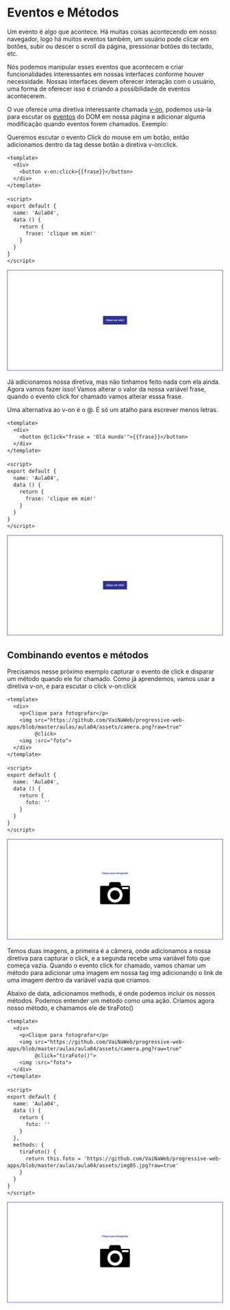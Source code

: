 # Eventos e Métodos

Um evento é algo que acontece. Há muitas coisas acontecendo em nosso navegador, logo há muitos eventos também, um usuário pode clicar em botões, subir ou descer o scroll da página, pressionar botões do teclado, etc. 

Nós podemos manipular esses eventos que acontecem e criar funcionalidades interessantes em nossas interfaces conforme houver necessidade. Nossas interfaces devem oferecer interação com o usuário, uma forma de oferecer isso é criando a possibilidade de eventos acontecerem.

O vue oferece uma diretiva interessante chamada [v-on](https://br.vuejs.org/v2/guide/events.html#Escutando-Eventos), podemos usa-la para escutar os [eventos](https://pt.khanacademy.org/computing/computer-programming/html-css-js/html-js-dom-events/a/dom-event-types) do DOM em nossa página e adicionar alguma modificação quando eventos forem chamados. Exemplo:

Queremos escutar o evento Click do mouse em um botão, então adicionamos dentro da tag desse botão a diretiva v-on:click. 

```vue
<template>
  <div>
    <button v-on:click>{{frase}}</button>
  </div>
</template>

<script>
export default {
  name: 'Aula04',
  data () {
    return {
      frase: 'clique em mim!'
    }
  }
}
</script>
```
![img01](assets/img01.png)

Já adicionamos nossa diretiva, mas não tinhamos feito nada com ela ainda. Agora vamos fazer isso! Vamos alterar o valor da nossa variável frase, quando o evento click for chamado vamos alterar esssa frase. 

Uma alternativa ao v-on é o @. É só um atalho para escrever menos letras.

```vue
<template>
  <div>
    <button @click="frase = 'Olá mundo'">{{frase}}</button>
  </div>
</template>

<script>
export default {
  name: 'Aula04',
  data () {
    return {
      frase: 'clique em mim!'
    }
  }
}
</script>
```
![img02](assets/img02.gif)

## Combinando eventos e métodos

Precisamos nesse próximo exemplo capturar o evento de click e disparar um método quando ele for chamado. Como já aprendemos, vamos usar a diretiva v-on, e para escutar o click v-on:click

```vue
<template>
  <div>
    <p>Clique para fotografar</p>
    <img src="https://github.com/VaiNaWeb/progressive-web-apps/blob/master/aulas/aula04/assets/camera.png?raw=true"
         @click>
    <img :src="foto">
  </div>
</template>

<script>
export default {
  name: 'Aula04',
  data () {
    return {
      foto: ''
    }
  }
}
</script>
```
![img03](assets/img03.png)

Temos duas imagens, a primeira é a câmera, onde adicionamos a nossa diretiva para capturar o click, e a segunda recebe uma variável foto que começa vazia. Quando o evento click for chamado, vamos chamar um método para adicionar uma imagem em nossa tag img adicionando o link de uma imagem dentro da variável vazia que criamos.

Abaixo de data, adicionamos methods, é onde podemos incluir os nossos métodos. Podemos entender um método como uma ação. Criamos agora nosso método, e chamamos ele de tiraFoto()

```vue
<template>
  <div>
    <p>Clique para fotografar</p>
    <img src="https://github.com/VaiNaWeb/progressive-web-apps/blob/master/aulas/aula04/assets/camera.png?raw=true"
         @click="tiraFoto()">
    <img :src="foto">
  </div>
</template>

<script>
export default {
  name: 'Aula04',
  data () {
    return {
      foto: ''
    }
  },
  methods: {
    tiraFoto() {
      return this.foto = 'https://github.com/VaiNaWeb/progressive-web-apps/blob/master/aulas/aula04/assets/img05.jpg?raw=true'
    }
  }
}
</script>
```
![img04](assets/img04.gif)
